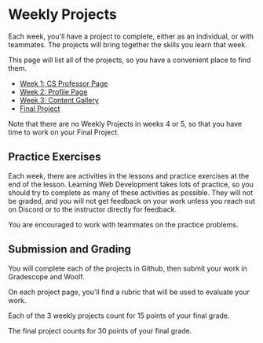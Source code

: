 # Weekly Projects

Each week, you'll have a project to complete, either as an individual, or with 
teammates. The projects will bring together the skills you learn that week.

This page will list all of the projects, so you have a convenient place to find them.

* [Week 1: CS Professor Page](lessons/foundations/project.md)
* [Week 2: Profile Page](lessons/web-design/project.md)
* [Week 3: Content Gallery](lessons/action-and-interaction/project.md)
* [Final Project](./final-project.md)

Note that there are no Weekly Projects in weeks 4 or 5, so that you have time to
work on your Final Project.

## Practice Exercises

Each week, there are activities in the lessons and practice exercises at the end
of the lesson. Learning Web Development takes lots of practice, so you should
try to complete as many of these activities as possible. They will not be
graded, and you will not get feedback on your work unless you reach out on
Discord or to the instructor directly for feedback.

You are encouraged to work with teammates on the practice problems. 

## Submission and Grading

You will complete each of the projects in Github, then submit your work in
Gradescope and Woolf.

On each project page, you'll find a rubric that will be used to evaluate your work.

Each of the 3 weekly projects count for 15 points of your final grade. 

The final project counts for 30 points of your final grade. 
